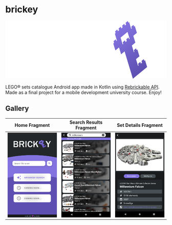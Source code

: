 # brickey

<p align="center">
  <img height="180" src="img/brickey_logo.png">
</p>

LEGO® sets catalogue Android app made in Kotlin using [Rebrickable API]. Made as a final project for a mobile development university course. Enjoy! 


## Gallery

Home Fragment              | Search Results Fragment              | Set Details Fragment
:-------------------------:|:------------------------------------:|:---------------------------------:
![](img/fragment_home.png) | ![](img/fragment_search_results.png) | ![](img/fragment_set_details.png)




[Rebrickable API]: https://rebrickable.com/api/
